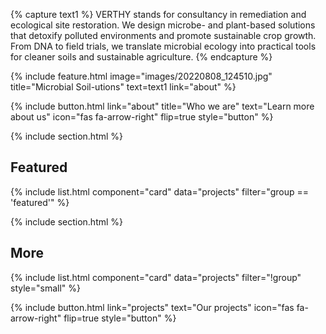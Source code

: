 ---
---

{% capture text1 %}
VERTHY stands for consultancy in  remediation and ecological site restoration. We design microbe- and plant-based solutions that detoxify polluted environments and promote sustainable crop growth. From DNA to field trials, we translate microbial ecology into practical tools for cleaner soils and sustainable agriculture.
{% endcapture %}

{% 
  include feature.html
  image="images/20220808_124510.jpg"
  title="Microbial Soil-utions"
  text=text1
  link="about"
%}

<div class="center">
  {%
    include button.html
    link="about"
    title="Who we are"
    text="Learn more about us"
    icon="fas fa-arrow-right"
    flip=true
    style="button"
  %}
</div>

{% include section.html %}

## Featured
{% include list.html component="card" data="projects" filter="group == 'featured'" %}

{% include section.html %}

## More
{% include list.html component="card" data="projects" filter="!group" style="small" %}

<div class="center">
  {%
    include button.html
    link="projects"
    text="Our projects"
    icon="fas fa-arrow-right"
    flip=true
    style="button"
  %}
</div>

</div>
